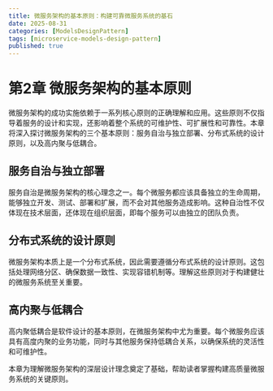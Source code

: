 ```yaml
---
title: 微服务架构的基本原则：构建可靠微服务系统的基石
date: 2025-08-31
categories: [ModelsDesignPattern]
tags: [microservice-models-design-pattern]
published: true
---
```


# 第2章 微服务架构的基本原则

微服务架构的成功实施依赖于一系列核心原则的正确理解和应用。这些原则不仅指导着服务的设计和实现，还影响着整个系统的可维护性、可扩展性和可靠性。本章将深入探讨微服务架构的三个基本原则：服务自治与独立部署、分布式系统的设计原则，以及高内聚与低耦合。

## 服务自治与独立部署

服务自治是微服务架构的核心理念之一。每个微服务都应该具备独立的生命周期，能够独立开发、测试、部署和扩展，而不会对其他服务造成影响。这种自治性不仅体现在技术层面，还体现在组织层面，即每个服务可以由独立的团队负责。

## 分布式系统的设计原则

微服务架构本质上是一个分布式系统，因此需要遵循分布式系统的设计原则。这包括处理网络分区、确保数据一致性、实现容错机制等。理解这些原则对于构建健壮的微服务系统至关重要。

## 高内聚与低耦合

高内聚低耦合是软件设计的基本原则，在微服务架构中尤为重要。每个微服务应该具有高度内聚的业务功能，同时与其他服务保持低耦合关系，以确保系统的灵活性和可维护性。

本章为理解微服务架构的深层设计理念奠定了基础，帮助读者掌握构建高质量微服务系统的关键原则。